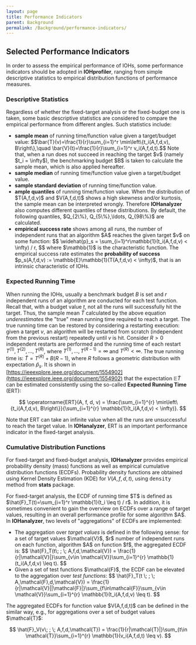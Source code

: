```yaml
---
layout: page
title: Performance Indicators
parent: Background
permalink: /Background/performance-indicators/
---
```


## Selected Performance Indicators

In order to assess the empirical performance of IOHs, some performance indicators should be adopted in **IOHprofiler**, ranging from simple descriptive statistics to empirical distribution functions of performance measures.

### Descriptive Statistics

Regardless of whether the fixed-target analysis or the fixed-budget one is taken, some basic descriptive statistics are considered to compare the empirical performance from different angles. Such statistics include:

<ul>
	<li><b>sample mean</b> of running time/function value given a target/budget value:
	$$\bar{T}(v)=\frac{1}{r}\sum_{i=1}^r \min\left\{t_i(A,f,d,v), B\right\},\quad \bar{V}(t)=\frac{1}{r}\sum_{i=1}^r v_i(A,f,d,t).$$
	Note that, when a run does not succeed in reaching the target $v$ (namely $t_i = \infty$), the benchmarking budget $B$ is taken to calculate the sample mean, which is also applied hereafter.
	</li>
	<li><b>sample median</b> of running time/function value given a target/budget value.</li>
	<li><b>sample standard deviation</b> of running time/function value.</li>
	<li><b>ample quantiles</b> of running time/function value. When the distribution of $T(A,f,d,v)$ and $V(A,f,d,t)$ shows a high skewness and/or kurtosis, the sample mean can be interpreted wrongly. Therefore <b>IOHanalyzer</b> also computes different quantiles of these distributions. By default, the following quantiles, $Q_{2\%}, Q_{5\%},\ldots, Q_{98\%}$ are calculated.</li>
	<li><b>empirical success rate</b> shows among all runs, the number of independent runs that an algorithm $A$ reaches the given target $v$ on some function:
	$$
	\widehat{p}_s = \sum_{i=1}^r\mathbb{1}(t_i(A,f,d,v) < \infty) / r, 
	$$
	where $\mathbb{1}$ is the characteristic function. The empirical success rate estimates the <b>probability of success</b> $p_s(A,f,d,v) := \mathbb{E}\mathbb{1}(T(A,f,d,v) < \infty)$, that is an intrinsic characteristic of IOHs.</li>
</ul>

### Expected Running Time

When running the IOHs, usually a benchmark budget $B$ is set and $r$ independent runs of an algorithm are conducted for each test function. Recall that, with a budget value $t$, not all the runs will successfully hit the target. Thus, the sample mean $\bar{T}$ calculated by the above equation _underestimates_ the "true" mean running time required to reach a target. The true running time can be restored by considering a restarting execution: given a target $v$, an algorithm will be restarted from scratch (independent from the previous restart) repeatedly until $v$ is hit.
Consider $R>0$ independent restarts are performed and the running time of each restart $T^{(1)},T^{(2)},\ldots,T^{(R)}$, where $T^{(1)},\ldots,T^{(R-1)}=\infty$ and $T^{(R)} < \infty$. The true running time is: $\tilde{T} = T^{(R)} + B(R-1),$
where $R$ follows a geometric distribution with expectation $\widehat{p}_s$. It is shown in [https://ieeexplore.ieee.org/document/1554902](https://ieeexplore.ieee.org/document/1554902) that the expectation $\mathbb{E}\tilde{T}$ can be estimated consistently using the so-called <b>Expected Running Time</b> (ERT):

$$
\operatorname{ERT}(A, f, d, v) = \frac{\sum_{i=1}^{r} \min\left\{t_i(A,f,d,v), B\right\}}{\sum_{i=1}^{r} \mathbb{1}(t_i(A,f,d,v) < \infty)}.
$$

Note that ERT can take an infinite value when all the runs are unsuccessful to reach the target value. In **IOHanalyzer**, ERT is an important performance indicator in the fixed-target analysis.

### Cumulative Distribution Functions

For fixed-target and fixed-budget analysis, **IOHanalyzer** provides empirical probability density (mass) functions as well as empirical cumulative distribution functions (ECDFs). Probability density functions are obtained using Kernel Density Estimation (KDE) for $V(A,f,d,t)$, using <tt>density</tt> method from **stats** package.
<p>For fixed-target analysis, the ECDF of running time $T$ is defined as $\hat{F}_T(t)=\sum_{i=1}^r \mathbb{1}(t_i \leq t) / r$. In addition, it is sometimes convenient to gain the overview on ECDFs over a range of target values, resulting in an overall performance profile for some algorithm $A$. In <b>IOHanalyzer</b>, two levels of "aggregations" of ECDFs are implemented:
<ul>
	<li>The aggregation over <i>target values</i> is defined in the following sense: for a set of target values $\mathcal{V}$, $r$ number of independent runs on each function, algorithm $A$ on function $f$, the aggregated ECDF is:
	$$
		\hat{F}_T(t\; ; \; A,f,d,\mathcal{V}) = \frac{1}{r|\mathcal{V}|}\sum_{v\in \mathcal{V}}\sum_{i=1}^{r} \mathbb{1}(t_i(A,f,d,v) \leq t).
	$$
	</li>
	<li> Given a set of test functions $\mathcal{F}$, the ECDF can be elevated to the aggregation over <i>test functions</i>:
	$$
	\hat{F}_T(t \; ; \; A,\mathcal{F},d,\mathcal{V}) = \frac{1}{r|\mathcal{V}||\mathcal{F}|}\sum_{f\in\mathcal{F}}\sum_{v\in \mathcal{V}}\sum_{i=1}^{r} \mathbb{1}(t_i(A,f,d,v) \leq t).
	$$
	</li>
</ul>
</p>
The aggregated ECDFs for function value $V(A,f,d,t)$ can be defined in the similar way, e.g., for aggregations over a set of budget values $\mathcal{T}$:

$$
\hat{F}_V(v\; ; \; A,f,d,\mathcal{T}) = \frac{1}{r|\mathcal{T}|}\sum_{t\in \mathcal{T}}\sum_{i=1}^{r} \mathbb{1}(v_i(A,f,d,t) \leq v).
$$
